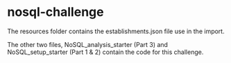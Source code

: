 # nosql-challenge

The resources folder contains the establishments.json file use in the import.

The other two files, NoSQL_analysis_starter (Part 3) and NoSQL_setup_starter (Part 1 & 2) contain the code for this challenge.
